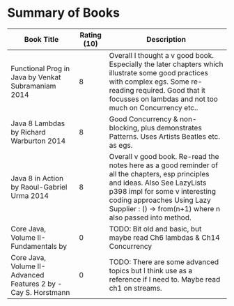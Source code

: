 # Summary of Books


Book Title | Rating (10) | Description
---------- | ----------- | -------------
Functional Prog in Java by  Venkat Subramaniam 2014 | 8 | Overall I thought a v good book. Especially the later chapters which illustrate some good practices with complex egs. Some re-reading required. Good that it focusses on lambdas and not too much on Concurrency etc..
Java 8 Lambdas by Richard Warburton 2014 | 8 | Good Concurrency & non-blocking, plus demonstrates Patterns. Uses Artists Beatles etc. as egs.
Java 8 in Action by Raoul-Gabriel Urma 2014 | 8 | Overall v good book. Re-read the notes here as a good reminder of all the chapters, esp principles and ideas. Also See LazyLists p398 impl for some v interesting coding approaches Using Lazy Supplier : () -> from(n+1) where n also passed into method. 
Core Java, Volume II-Fundamentals by | 0 | TODO: Bit old and basic, but maybe read Ch6 lambdas & Ch14 Concurrency
Core Java, Volume II-Advanced Features 2 by  - Cay S. Horstmann | 0 | TODO: There are some advanced topics but I think use as a reference if I need to. Maybe read ch1 on streams.
